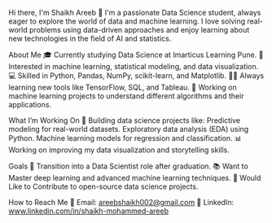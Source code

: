 Hi there, I'm Shaikh Areeb 👋
I'm a passionate Data Science student, always eager to explore the world of data and machine learning. 
I love solving real-world problems using data-driven approaches and enjoy learning about new technologies in the field of AI and statistics.

About Me
🎓 Currently studying Data Science at Imarticus Learning Pune.
🔢 Interested in machine learning, statistical modeling, and data visualization.
💻 Skilled in Python, Pandas, NumPy, scikit-learn, and Matplotlib.
🧑‍💻 Always learning new tools like TensorFlow, SQL, and Tableau.
🤖 Working on machine learning projects to understand different algorithms and their applications.

What I’m Working On
🌱 Building data science projects like:
Predictive modeling for real-world datasets.
Exploratory data analysis (EDA) using Python.
Machine learning models for regression and classification.
📊 Working on improving my data visualization and storytelling skills.

Goals
🚀 Transition into a Data Scientist role after graduation.
📚 Want to Master deep learning and advanced machine learning techniques.
🤝 Would Like to Contribute to open-source data science projects.

How to Reach Me
📧 Email: areebshaikh002@gmail.com
💼 LinkedIn: www.linkedin.com/in/shaikh-mohammed-areeb



<!---
Shaikh-areeb/Shaikh-areeb is a ✨ special ✨ repository because its `README.md` (this file) appears on your GitHub profile.
You can click the Preview link to take a look at your changes.
--->
